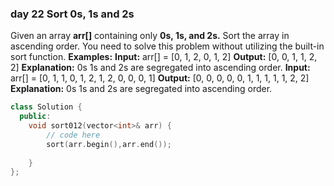 ### day 22 Sort 0s, 1s and 2s

Given an array **arr[]** containing only **0s, 1s, and 2s.** Sort the array in ascending order.
You need to solve this problem without utilizing the built-in sort function.
**Examples:**
**Input:** arr[] = [0, 1, 2, 0, 1, 2]
**Output:** [0, 0, 1, 1, 2, 2]
**Explanation:** 0s 1s and 2s are segregated into ascending order.
**Input:** arr[] = [0, 1, 1, 0, 1, 2, 1, 2, 0, 0, 0, 1]
**Output:** [0, 0, 0, 0, 0, 1, 1, 1, 1, 1, 2, 2]
**Explanation:** 0s 1s and 2s are segregated into ascending order.

```cpp
class Solution {
  public:
    void sort012(vector<int>& arr) {
        // code here
        sort(arr.begin(),arr.end());
        
    }
};
```
